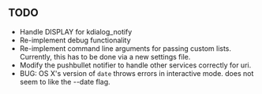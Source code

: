 TODO
----
- Handle DISPLAY for kdialog_notify
- Re-implement debug functionality
- Re-implement command line arguments for passing custom lists. Currently, this has to be done via a new settings file.
- Modify the pushbullet notifier to handle other services correctly for uri.
- BUG: OS X's version of `date` throws errors in interactive mode. does not seem to like the --date flag.
